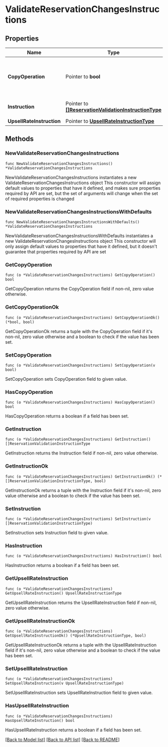 # ValidateReservationChangesInstructions

## Properties

Name | Type | Description | Notes
------------ | ------------- | ------------- | -------------
**CopyOperation** | Pointer to **bool** | Whether the current operation is copy reservation or not. | [optional] 
**Instruction** | Pointer to [**[]ReservationValidationInstructionType**](ReservationValidationInstructionType.md) | Reservation validation instruction. | [optional] 
**UpsellRateInstruction** | Pointer to [**UpsellRateInstructionType**](UpsellRateInstructionType.md) |  | [optional] 

## Methods

### NewValidateReservationChangesInstructions

`func NewValidateReservationChangesInstructions() *ValidateReservationChangesInstructions`

NewValidateReservationChangesInstructions instantiates a new ValidateReservationChangesInstructions object
This constructor will assign default values to properties that have it defined,
and makes sure properties required by API are set, but the set of arguments
will change when the set of required properties is changed

### NewValidateReservationChangesInstructionsWithDefaults

`func NewValidateReservationChangesInstructionsWithDefaults() *ValidateReservationChangesInstructions`

NewValidateReservationChangesInstructionsWithDefaults instantiates a new ValidateReservationChangesInstructions object
This constructor will only assign default values to properties that have it defined,
but it doesn't guarantee that properties required by API are set

### GetCopyOperation

`func (o *ValidateReservationChangesInstructions) GetCopyOperation() bool`

GetCopyOperation returns the CopyOperation field if non-nil, zero value otherwise.

### GetCopyOperationOk

`func (o *ValidateReservationChangesInstructions) GetCopyOperationOk() (*bool, bool)`

GetCopyOperationOk returns a tuple with the CopyOperation field if it's non-nil, zero value otherwise
and a boolean to check if the value has been set.

### SetCopyOperation

`func (o *ValidateReservationChangesInstructions) SetCopyOperation(v bool)`

SetCopyOperation sets CopyOperation field to given value.

### HasCopyOperation

`func (o *ValidateReservationChangesInstructions) HasCopyOperation() bool`

HasCopyOperation returns a boolean if a field has been set.

### GetInstruction

`func (o *ValidateReservationChangesInstructions) GetInstruction() []ReservationValidationInstructionType`

GetInstruction returns the Instruction field if non-nil, zero value otherwise.

### GetInstructionOk

`func (o *ValidateReservationChangesInstructions) GetInstructionOk() (*[]ReservationValidationInstructionType, bool)`

GetInstructionOk returns a tuple with the Instruction field if it's non-nil, zero value otherwise
and a boolean to check if the value has been set.

### SetInstruction

`func (o *ValidateReservationChangesInstructions) SetInstruction(v []ReservationValidationInstructionType)`

SetInstruction sets Instruction field to given value.

### HasInstruction

`func (o *ValidateReservationChangesInstructions) HasInstruction() bool`

HasInstruction returns a boolean if a field has been set.

### GetUpsellRateInstruction

`func (o *ValidateReservationChangesInstructions) GetUpsellRateInstruction() UpsellRateInstructionType`

GetUpsellRateInstruction returns the UpsellRateInstruction field if non-nil, zero value otherwise.

### GetUpsellRateInstructionOk

`func (o *ValidateReservationChangesInstructions) GetUpsellRateInstructionOk() (*UpsellRateInstructionType, bool)`

GetUpsellRateInstructionOk returns a tuple with the UpsellRateInstruction field if it's non-nil, zero value otherwise
and a boolean to check if the value has been set.

### SetUpsellRateInstruction

`func (o *ValidateReservationChangesInstructions) SetUpsellRateInstruction(v UpsellRateInstructionType)`

SetUpsellRateInstruction sets UpsellRateInstruction field to given value.

### HasUpsellRateInstruction

`func (o *ValidateReservationChangesInstructions) HasUpsellRateInstruction() bool`

HasUpsellRateInstruction returns a boolean if a field has been set.


[[Back to Model list]](../README.md#documentation-for-models) [[Back to API list]](../README.md#documentation-for-api-endpoints) [[Back to README]](../README.md)


